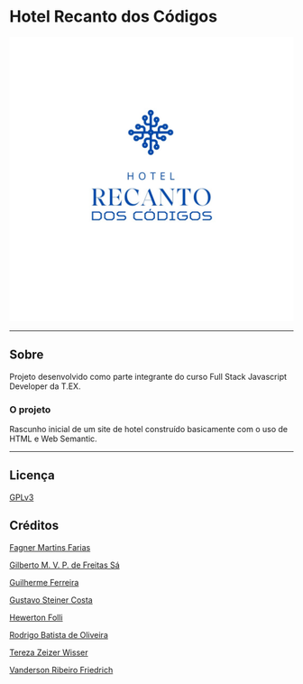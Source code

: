 # Hotel Recanto dos Códigos


![Logo Hotel Recanto dos Códigos](/images/Logo%20Hotel.jpeg)

---
## Sobre
Projeto desenvolvido como parte integrante do curso Full Stack Javascript Developer da T.EX.

### O projeto
Rascunho inicial de um site de hotel construído basicamente com o uso de HTML e Web Semantic. 

---
## Licença
[GPLv3](https://choosealicense.com/licenses/gpl-3.0/)


## Créditos
[Fagner Martins Farias](https://github.com/ffagner)

[Gilberto M. V. P. de Freitas Sá](https://github.com/Gibasa)

[Guilherme Ferreira](https://github.com/devguiferreira)

[Gustavo Steiner Costa](https://github.com/GustaSteiner)

[Hewerton Folli](https://github.com/hewertonfl)

[Rodrigo Batista de Oliveira]()

[Tereza Zeizer Wisser](https://github.com/Tetezw)

[Vanderson Ribeiro Friedrich]()


